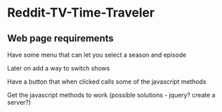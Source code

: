 # Reddit-TV-Time-Traveler
Web page requirements
------
Have some menu that can let you select a season and episode

Later on add a way to switch shows

Have a button that when clicked calls some of the javascript methods

Get the javascript methods to work (possible solutions - jquery? create a server?)
